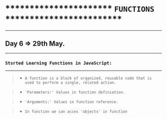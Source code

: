 # ********************** `FUNCTIONS` ************************

<hr >

## Day 6 => 29th May.

<hr>

### `Stsrted Learning Functions in JavaScript:`

<hr>

> - `A function is a block of organized, reusable code that is used to perform a single, related action. `

> - `'Parameters:' Values in function definiation.`

> - `'Arguments:' Values in function reference.`

> - `In function we can acces 'objects' in function` 


